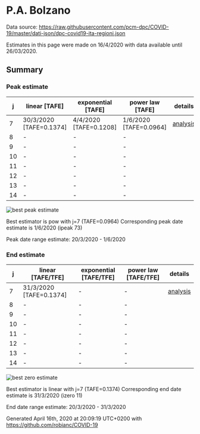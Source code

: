 # P.A. Bolzano


Data source: https://raw.githubusercontent.com/pcm-dpc/COVID-19/master/dati-json/dpc-covid19-ita-regioni.json

Estimates in this page were made on 16/4/2020 with data available until 26/03/2020.


## Summary 

### Peak estimate 
|j|linear [TAFE]|exponential [TAFE]|power law [TAFE]|details|
|---|----|-----------|---------|-------|
|7|30/3/2020 [TAFE=0.1374]|4/4/2020 [TAFE=0.1208]|1/6/2020 [TAFE=0.0964]|[analysis](COVID-19_p.a._bolzano_j7_2020-03-26.md)|
|8|-|-|-||
|9|-|-|-||
|10|-|-|-||
|11|-|-|-||
|12|-|-|-||
|13|-|-|-||
|14|-|-|-||

![best peak estimate](COVID-19_p.a._bolzano_j7_2020-03-26.png)

Best estimator is pow with j=7 (TAFE=0.0964)
Corresponding peak date estimate is 1/6/2020 (ipeak 73)


Peak date range estimate: 20/3/2020 - 1/6/2020

### End estimate 
|j|linear [TAFE/TFE]|exponential [TAFE/TFE]|power law [TAFE/TFE]|details|
|---|----|-----------|---------|-------|
|7|31/3/2020 [TAFE=0.1374]|-|-|[analysis](COVID-19_p.a._bolzano_j7_2020-03-26.md)|
|8|-|-|-||
|9|-|-|-||
|10|-|-|-||
|11|-|-|-||
|12|-|-|-||
|13|-|-|-||
|14|-|-|-||

![best zero estimate](COVID-19_p.a._bolzano_j7_2020-03-26.png)

Best estimator is linear with j=7 (TAFE=0.1374)
Corresponding end date estimate is 31/3/2020 (izero 11)


End date range estimate: 20/3/2020 - 31/3/2020

Generated April 16th, 2020 at 20:09:19 UTC+0200 with https://github.com/robianc/COVID-19
